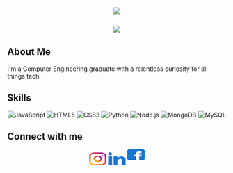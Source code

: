 <h1 align="center">
  <a href="https://git.io/typing-svg">
    <img src="https://readme-typing-svg.herokuapp.com/?lines=Hello,+There!+👋;I'm+Swornima+Shrestha....;Nice+to+meet+you!&center=true&size=30">
  </a>
</h1>

<div align="center">
  <img src="https://media3.giphy.com/media/v1.Y2lkPTc5MGI3NjExNnlxeTJ2OGw1d3VodmlranB3M3lscnN3bnB2NzJjczI5cnBycTVsYSZlcD12MV9pbnRlcm5hbF9naWZfYnlfaWQmY3Q9Zw/hpXdHPfFI5wTABdDx9/giphy.webp" height="150" />
</div>

## About Me
I'm a Computer Engineering graduate with a relentless curiosity for all things tech.

## Skills

<div align="center">
  <img src="https://cdn.jsdelivr.net/gh/devicons/devicon/icons/javascript/javascript-original.svg" width="20" alt="JavaScript" />
  <img src="https://cdn.jsdelivr.net/gh/devicons/devicon/icons/html5/html5-original.svg" width="20" alt="HTML5" />
  <img src="https://cdn.jsdelivr.net/gh/devicons/devicon/icons/css3/css3-original.svg" width="20" alt="CSS3" />
  <img src="https://cdn.jsdelivr.net/gh/devicons/devicon/icons/python/python-original.svg" width="20" alt="Python" />
  <img src="https://cdn.jsdelivr.net/gh/devicons/devicon/icons/nodejs/nodejs-original.svg" width="20" alt="Node.js" />
  <img src="https://cdn.jsdelivr.net/gh/devicons/devicon/icons/mongodb/mongodb-original.svg" width="20" alt="MongoDB" />
  <img src="https://cdn.jsdelivr.net/gh/devicons/devicon/icons/mysql/mysql-original.svg" width="20" alt="MySQL" />
</div>



## Connect with me
<p align="center">
  <a href="https://instagram.com/sworrrnima._" target="blank"><img align="center" src="https://raw.githubusercontent.com/teamedwardforever/Readme-Generator/71f25dd8b98329b168142a6b782a107b75eab178/svg/Social/instagram.svg" alt="instagram" height="30" width="40" /></a>
  <a href="https://www.linkedin.com/in/sworrrnimas/" target="blank"><img align="center" src="https://raw.githubusercontent.com/teamedwardforever/Readme-Generator/71f25dd8b98329b168142a6b782a107b75eab178/svg/Social/linked-in-alt.svg" alt="linkedin" height="30" width="40" /></a>
 <a href="https://www.facebook.com/swornimashrestha.00/" target="blank"><img src="https://raw.githubusercontent.com/teamedwardforever/Readme-Generator/71f25dd8b98329b168142a6b782a107b75eab178/svg/Social/facebook.svg" alt="Facebook" height="25" width="40"  /></a>
  

</p>

